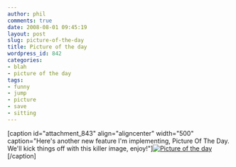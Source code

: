 ```yaml
---
author: phil
comments: true
date: 2008-08-01 09:45:19
layout: post
slug: picture-of-the-day
title: Picture of the day
wordpress_id: 842
categories:
- blah
- picture of the day
tags:
- funny
- jump
- picture
- save
- sitting
---
```


[caption id="attachment_843" align="aligncenter" width="500" caption="Here's another new feature I'm implementing, Picture Of The Day.  We'll kick things off with this killer image, enjoy!"][![Picture of the day](http://fak3r.com/wp-content/uploads/2008/07/28sc228.jpg)](http://fak3r.com/wp-content/uploads/2008/07/28sc228.jpg)[/caption]
